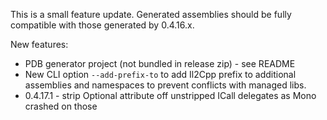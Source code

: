 This is a small feature update. Generated assemblies should be fully compatible with those generated by 0.4.16.x.  
  
New features:
 * PDB generator project (not bundled in release zip) - see README
 * New CLI option `--add-prefix-to` to add Il2Cpp prefix to additional assemblies and namespaces to prevent conflicts with managed libs.
 * 0.4.17.1 - strip Optional attribute off unstripped ICall delegates as Mono crashed on those 
 